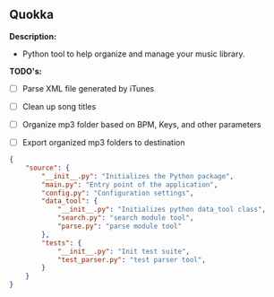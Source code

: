 ## Quokka

**Description:**  
- Python tool to help organize and manage your music library.

**TODO's:**
- [ ] Parse XML file generated by iTunes
- [ ] Clean up song titles
- [ ] Organize mp3 folder based on BPM, Keys, and other parameters
- [ ] Export organized mp3 folders to destination


```json
{
    "source": {
        "__init__.py": "Initializes the Python package",
        "main.py": "Entry point of the application",
        "config.py": "Configuration settings",
        "data_tool": {
            "__init__.py": "Initializes python data_tool class",
            "search.py": "search module tool",
            "parse.py": "parse module tool"
        },
        "tests": {
            "__init__.py": "Init test suite",
            "test_parser.py": "test parser tool",
        }
    }
}
